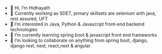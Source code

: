 - 👋 Hi, I’m Hidhayath
- 🥤 Currently working as SDET, prmary skillsets are selenium with java, rest assured, UFT
- 👀 I’m interested in Java, Python & Javascript front-end backend technologies
- 🌱 I’m currently learning spring boot & javascript front end frameworks
- 💞️ I’m looking to collaborate on anything from spring boot, django, django rest, nest, react,next & angular

